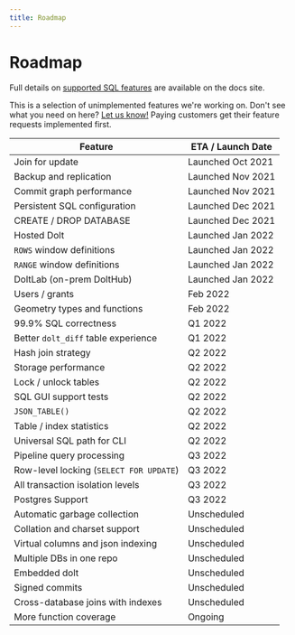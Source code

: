 ```yaml
---
title: Roadmap
---
```


# Roadmap

Full details on [supported SQL
features](../reference/sql/sql-support/support.md) are
available on the docs site.

This is a selection of unimplemented features we're working on. Don't
see what you need on here? [Let us
know!](https://github.com/dolthub/dolt/issues) Paying customers get
their feature requests implemented first.

| Feature                                 | ETA / Launch Date |
| -------                                 | ---               |
| Join for update                         | Launched Oct 2021 |
| Backup and replication                  | Launched Nov 2021 |
| Commit graph performance                | Launched Nov 2021 |
| Persistent SQL configuration            | Launched Dec 2021 |
| CREATE / DROP DATABASE                  | Launched Dec 2021 |
| Hosted Dolt                             | Launched Jan 2022 |
| `ROWS` window definitions               | Launched Jan 2022 |
| `RANGE` window definitions              | Launched Jan 2022 |
| DoltLab (on-prem DoltHub)               | Launched Jan 2022 |
| Users / grants                          | Feb 2022          |
| Geometry types and functions            | Feb 2022          |
| 99.9% SQL correctness                   | Q1 2022           |
| Better `dolt_diff` table experience     | Q1 2022           |
| Hash join strategy                      | Q2 2022           |
| Storage performance                     | Q2 2022           |
| Lock / unlock tables                    | Q2 2022           |
| SQL GUI support tests                   | Q2 2022           |
| `JSON_TABLE()`                          | Q2 2022           |
| Table / index statistics                | Q2 2022           |
| Universal SQL path for CLI              | Q2 2022           |
| Pipeline query processing               | Q3 2022           |
| Row-level locking (`SELECT FOR UPDATE`) | Q3 2022           |
| All transaction isolation levels        | Q3 2022           |
| Postgres Support                        | Q3 2022           |
| Automatic garbage collection            | Unscheduled       |
| Collation and charset support           | Unscheduled       |
| Virtual columns and json indexing       | Unscheduled       |
| Multiple DBs in one repo                | Unscheduled       |
| Embedded dolt                           | Unscheduled       |
| Signed commits                          | Unscheduled       |
| Cross-database joins with indexes       | Unscheduled       |
| More function coverage                  | Ongoing           |



